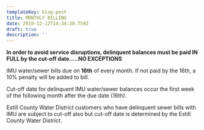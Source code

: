```yaml
---
templateKey: blog-post
title: MONTHLY BILLING
date: 2019-12-12T14:34:28.759Z
draft: true
description: ''
---
```

**In order to avoid service disruptions, delinquent balances must be paid IN FULL by the cut-off date.....NO EXCEPTIONS**

IMU water/sewer bills due on **16th** of every month.  If not paid by the 16th, a 10% penalty will be added to bill.  

Cut-off date for delinquent IMU water/sewer balances occur the first week of the following month after the due date (16th).

Estill County Water District customers who have delinquent sewer bills with IMU are subject to cut-off also but cut-off date is determined by the Estill County Water District.
